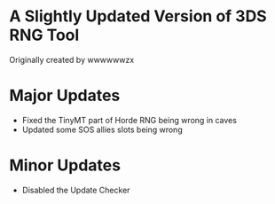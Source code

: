 # A Slightly Updated Version of 3DS RNG Tool 
Originally created by wwwwwwzx

# Major Updates
- Fixed the TinyMT part of Horde RNG being wrong in caves
- Updated some SOS allies slots being wrong
# Minor Updates
- Disabled the Update Checker
